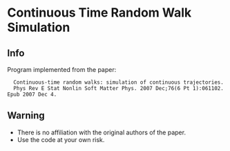 # Continuous Time Random Walk Simulation

## Info
Program implemented from the paper:
```
  Continuous-time random walks: simulation of continuous trajectories.
  Phys Rev E Stat Nonlin Soft Matter Phys. 2007 Dec;76(6 Pt 1):061102. Epub 2007 Dec 4.
```
## Warning
* There is no affiliation with the original authors of the paper.
* Use the code at your own risk.
